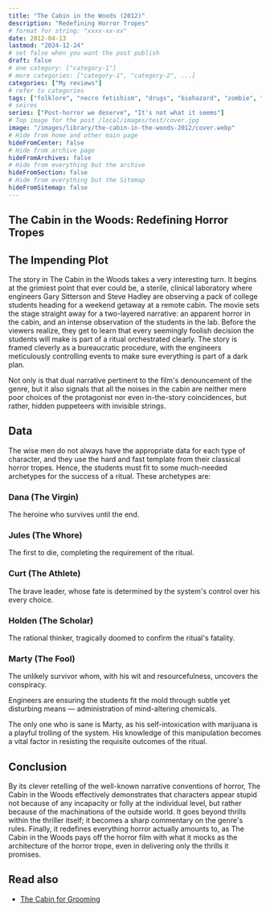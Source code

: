 ```yaml
---
title: "The Cabin in the Woods (2012)"
description: "Redefining Horror Tropes"
# format for string: "xxxx-xx-xx"
date: 2012-04-13
lastmod: "2024-12-24"
# set false when you want the post publish
draft: false
# one category: ["category-1"]
# more categories: ["category-1", "category-2", ...]
categories: ["My reviews"]
# refer to categories
tags: ["folklore", "necro fetishism", "drugs", "biohazard", "zombie", "drew goddard", "mutant enemy productions"]
# seires
series: ["Post-horror we deserve", "It's not what it seems"]
# Top image for the post /local/images/test/cover.jpg
image: "/images/library/the-cabin-in-the-woods-2012/cover.webp"
# Hide from home and other main page
hideFromCenter: false
# Hide from archive page
hideFromArchives: false
# Hide from everything but the archive
hideFromSection: false
# Hide from everything but the Sitemap
hideFromSitemap: false
---
```

## The Cabin in the Woods: Redefining Horror Tropes

## The Impending Plot

The story in The Cabin in the Woods takes a very interesting turn. It begins at the grimiest point that ever could be, a sterile, clinical laboratory where engineers Gary Sitterson and Steve Hadley are observing a pack of college students heading for a weekend getaway at a remote cabin. The movie sets the stage straight away for a two-layered narrative: an apparent horror in the cabin, and an intense observation of the students in the lab. Before the viewers realize, they get to learn that every seemingly foolish decision the students will make is part of a ritual orchestrated clearly. The story is framed cleverly as a bureaucratic procedure, with the engineers meticulously controlling events to make sure everything is part of a dark plan.

Not only is that dual narrative pertinent to the film's denouncement of the genre, but it also signals that all the noises in the cabin are neither mere poor choices of the protagonist nor even in-the-story coincidences, but rather, hidden puppeteers with invisible strings.

## Data

The wise men do not always have the appropriate data for each type of character, and they use the hard and fast template from their classical horror tropes. Hence, the students must fit to some much-needed archetypes for the success of a ritual. These archetypes are:

### Dana (The Virgin)

The heroine who survives until the end.

### Jules (The Whore)

The first to die, completing the requirement of the ritual.

### Curt (The Athlete)

The brave leader, whose fate is determined by the system's control over his every choice.

### Holden (The Scholar)

The rational thinker, tragically doomed to confirm the ritual's fatality.

### Marty (The Fool)

The unlikely survivor whom, with his wit and resourcefulness, uncovers the conspiracy.

Engineers are ensuring the students fit the mold through subtle yet disturbing means — administration of mind-altering chemicals.

The only one who is sane is Marty, as his self-intoxication with marijuana is a playful trolling of the system. His knowledge of this manipulation becomes a vital factor in resisting the requisite outcomes of the ritual.

## Conclusion

By its clever retelling of the well-known narrative conventions of horror, The Cabin in the Woods effectively demonstrates that characters appear stupid not because of any incapacity or folly at the individual level, but rather because of the machinations of the outside world. It goes beyond thrills within the thriller itself; it becomes a sharp commentary on the genre's rules. Finally, it redefines everything horror actually amounts to, as The Cabin in the Woods pays off the horror film with what it mocks as the architecture of the horror trope, even in delivering only the thrills it promises.

## Read also
<div class="content-block" style="border: none;">
	<div class="content-list-col">
		<ul>
			<li><a href="/articles/the-cabin-for-grooming/" target="_blank">
				The Cabin for Grooming
			</a></li>
		</ul>
	</div>
</div>